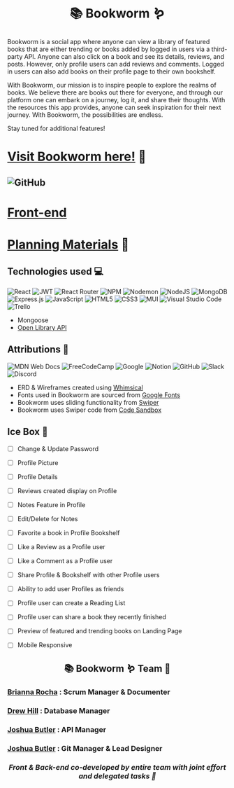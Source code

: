 # <p align="center">**📚 Bookworm 🪱**</p>

Bookworm is a social app where anyone can view a library of featured books that are either trending or books added by logged in users via a third-party API. Anyone can also click on a book and see its details, reviews, and posts. However, only profile users can add reviews and comments. Logged in users can also add books on their profile page to their own bookshelf. 

With Bookworm, our mission is to inspire people to explore the realms of books. We believe there are books out there for everyone, and through our platform one can embark on a journey, log it, and share their thoughts. With the resources this app provides, anyone can seek inspiration for their next journey. With Bookworm, the possibilities are endless.

Stay tuned for additional features!

# [Visit Bookworm here!](https://trello.com/b/Qp1Bdhip/book-worm) 📖

## ![GitHub](https://img.shields.io/badge/github-%23121011.svg?style=for-the-badge&logo=github&logoColor=white)   
# [Front-end](https://github.com/Richardzk17/bookworm-front-end) 

# [Planning Materials](https://trello.com/b/Qp1Bdhip/book-worm) 💭 

## Technologies used 💻
![React](https://img.shields.io/badge/react-%2320232a.svg?style=for-the-badge&logo=react&logoColor=%2361DAFB) ![JWT](https://img.shields.io/badge/JWT-black?style=for-the-badge&logo=JSON%20web%20tokens) ![React Router](https://img.shields.io/badge/React_Router-CA4245?style=for-the-badge&logo=react-router&logoColor=white)  ![NPM](https://img.shields.io/badge/NPM-%23CB3837.svg?style=for-the-badge&logo=npm&logoColor=white) ![Nodemon](https://img.shields.io/badge/NODEMON-%23323330.svg?style=for-the-badge&logo=nodemon&logoColor=%BBDEAD) ![NodeJS](https://img.shields.io/badge/node.js-6DA55F?style=for-the-badge&logo=node.js&logoColor=white) ![MongoDB](https://img.shields.io/badge/MongoDB-%234ea94b.svg?style=for-the-badge&logo=mongodb&logoColor=white) ![Express.js](https://img.shields.io/badge/express.js-%23404d59.svg?style=for-the-badge&logo=express&logoColor=%2361DAFB) ![JavaScript](https://img.shields.io/badge/javascript-%23323330.svg?style=for-the-badge&logo=javascript&logoColor=%23F7DF1E) ![HTML5](https://img.shields.io/badge/html5-%23E34F26.svg?style=for-the-badge&logo=html5&logoColor=white) ![CSS3](https://img.shields.io/badge/css3-%231572B6.svg?style=for-the-badge&logo=css3&logoColor=white) ![MUI](https://img.shields.io/badge/MUI-%230081CB.svg?style=for-the-badge&logo=mui&logoColor=white) ![Visual Studio Code](https://img.shields.io/badge/Visual%20Studio%20Code-0078d7.svg?style=for-the-badge&logo=visual-studio-code&logoColor=white) ![Trello](https://img.shields.io/badge/Trello-%23026AA7.svg?style=for-the-badge&logo=Trello&logoColor=white) 

- Mongoose
- [Open Library API](https://openlibrary.org/developers/api)

## Attributions 👏
![MDN Web Docs](https://img.shields.io/badge/MDN_Web_Docs-black?style=for-the-badge&logo=mdnwebdocs&logoColor=white) ![FreeCodeCamp](https://img.shields.io/badge/Freecodecamp-%23123.svg?&style=for-the-badge&logo=freecodecamp&logoColor=green) ![Google](https://img.shields.io/badge/google-4285F4?style=for-the-badge&logo=google&logoColor=white) ![Notion](https://img.shields.io/badge/Notion-%23000000.svg?style=for-the-badge&logo=notion&logoColor=white) ![GitHub](https://img.shields.io/badge/github-%23121011.svg?style=for-the-badge&logo=github&logoColor=white) ![Slack](https://img.shields.io/badge/Slack-4A154B?style=for-the-badge&logo=slack&logoColor=white) ![Discord](https://img.shields.io/badge/Discord-%235865F2.svg?style=for-the-badge&logo=discord&logoColor=white)

- ERD & Wireframes created using [Whimsical](https://whimsical.com/)
- Fonts used in Bookworm are sourced from [Google Fonts](https://fonts.google.com/)
- Bookworm uses sliding functionality from [Swiper](https://swiperjs.com/demos#watch-slides-visibility)
- Bookworm uses Swiper code from [Code Sandbox](https://codesandbox.io/p/sandbox/6fzts5?file=%2Findex.html)

## Ice Box 🧊

- [ ] Change & Update Password
- [ ] Profile Picture
- [ ] Profile Details
- [ ] Reviews created display on Profile
- [ ] Notes Feature in Profile
- [ ] Edit/Delete for Notes
- [ ] Favorite a book in Profile Bookshelf
- [ ] Like a Review as a Profile user
- [ ] Like a Comment as a Profile user
- [ ] Share Profile & Bookshelf with other Profile users
- [ ] Ability to add user Profiles as friends
- [ ] Profile user can create a Reading List
- [ ] Profile user can share a book they recently finished
- [ ] Preview of featured and trending books on Landing Page
- [ ] Mobile Responsive


## <p align="center">**📚 Bookworm 🪱 Team  🙌**</p>

### [Brianna Rocha](https://www.linkedin.com/in/rochabrianna/) : Scrum Manager & Documenter

### [Drew Hill](https://www.linkedin.com/in/llihwerd/) : Database Manager

### [Joshua Butler](https://www.linkedin.com/in/joshuaabutler/) : API Manager

### [Joshua Butler](https://www.linkedin.com/in/richardhernandezk/) : Git Manager & Lead Designer

### <p align="center">*Front & Back-end co-developed by entire team with joint effort and delegated tasks 💪*</p>
